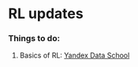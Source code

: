 # RL updates 

### Things to do:
1. Basics of RL: [Yandex Data School](https://github.com/yandexdataschool/Practical_RL)
